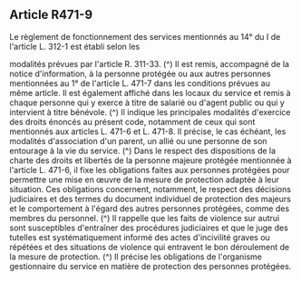 ## Article R471-9

Le règlement de fonctionnement des services mentionnés au 14° du I de l'article L. 312-1 est établi selon les

modalités prévues par l'article R. 311-33. (^)
Il est remis, accompagné de la notice d'information, à la personne protégée ou aux autres personnes
mentionnées au 1° de l'article L. 471-7 dans les conditions prévues au même article. Il est également affiché
dans les locaux du service et remis à chaque personne qui y exerce à titre de salarié ou d'agent public ou qui
y intervient à titre bénévole. (^)
Il indique les principales modalités d'exercice des droits énoncés au présent code, notamment de ceux qui
sont mentionnés aux articles L. 471-6 et L. 471-8. Il précise, le cas échéant, les modalités d'association d'un
parent, un allié ou une personne de son entourage à la vie du service. (^)
Dans le respect des dispositions de la charte des droits et libertés de la personne majeure protégée
mentionnée à l'article L. 471-6, il fixe les obligations faites aux personnes protégées pour permettre une
mise en œuvre de la mesure de protection adaptée à leur situation. Ces obligations concernent, notamment,
le respect des décisions judiciaires et des termes du document individuel de protection des majeurs et le
comportement à l'égard des autres personnes protégées, comme des membres du personnel. (^)
Il rappelle que les faits de violence sur autrui sont susceptibles d'entraîner des procédures judiciaires et que
le juge des tutelles est systématiquement informé des actes d'incivilité graves ou répétées et des situations de
violence qui entravent le bon déroulement de la mesure de protection. (^)
Il précise les obligations de l'organisme gestionnaire du service en matière de protection des personnes
protégées.

